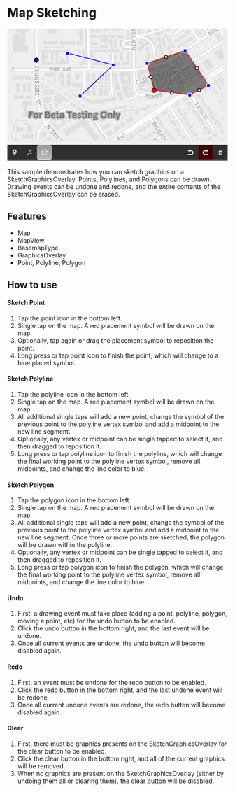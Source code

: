 # Map Sketching

![Map Sketching App](map-sketching.png)

This sample demonstrates how you can sketch graphics on a SketchGraphicsOverlay. Points, Polylines, and Polygons can be drawn. Drawing events can be undone and redone, and the entire contents of the SketchGraphicsOverlay can be erased.

## Features
* Map
* MapView
* BasemapType
* GraphicsOverlay
* Point, Polyline, Polygon

## How to use

#### Sketch Point

  1. Tap the point icon in the bottom left.
  2. Single tap on the map. A red placement symbol will be drawn on the map.
  3. Optionally, tap again or drag the placement symbol to reposition the point.
  4. Long press or tap point icon to finish the point, which will change to a blue placed symbol.

#### Sketch Polyline

  1. Tap the polyline icon in the bottom left.
  2. Single tap on the map. A red placement symbol will be drawn on the map.
  3. All additional single taps will add a new point, change the symbol of the previous point to the polyline vertex symbol and add a midpoint to the new line segment.
  4. Optionally, any vertex or midpoint can be single tapped to select it, and then dragged to reposition it.
  5. Long press or tap polyline icon to finish the polyline, which will change the final working point to the polyline vertex symbol, remove all midpoints, and change the line color to blue.

#### Sketch Polygon

  1. Tap the polygon icon in the bottom left.
  2. Single tap on the map. A red placement symbol will be drawn on the map.
  3. All additional single taps will add a new point, change the symbol of the previous point to the polyline vertex symbol and add a midpoint to the new line segment. Once three or more points are sketched, the polygon will be drawn within the polyline.
  4. Optionally, any vertex or midpoint can be single tapped to select it, and then dragged to reposition it.
  5. Long press or tap polygon icon to finish the polygon, which will change the final working point to the polyline vertex symbol, remove all midpoints, and change the line color to blue.

#### Undo

  1. First, a drawing event must take place (adding a point, polyline, polygon, moving a point, etc) for the undo button to be enabled.
  2. Click the undo button in the bottom right, and the last event will be undone.
  3. Once all current events are undone, the undo button will become disabled again.

#### Redo

  1. First, an event must be undone for the redo button to be enabled.
  2. Click the redo button in the bottom right, and the last undone event will be redone.
  3. Once all current undone events are redone, the redo button will become disabled again.

#### Clear

  1. First, there must be graphics presents on the SketchGraphicsOverlay for the clear button to be enabled.
  2. Click the clear button in the bottom right, and all of the current graphics will be removed.
  3. When no graphics are present on the SketchGraphicsOverlay (either by undoing them all or clearing them), the clear button will be disabled.
